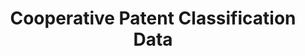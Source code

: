 ---
layout: default
bigquery: https://console.cloud.google.com/bigquery?p=patents-public-data&d=cpc&page=dataset
citation: '“Cooperative Patent Classification” by the EPO and USPTO, for public use. '
contributors: EPO, USPTO
cost: None
description: Cooperative Patent Classification Data contains the scheme and definitions
  of the Cooperative Patent Classification system for classifying patent documents.
  The CPC is the result of a partnership between the EPO and the USPTO in their joint
  effort to develop a common, internationally compatible classification system for
  technical documents, in particular patent publications, which will be used by both
  offices in the patent granting process
documentation: https://www.cooperativepatentclassification.org/cpcSchemeAndDefinitions
last_edit: Mon, 04 Apr 2022 19:07:06 GMT
location: https://www.cooperativepatentclassification.org/index
maintained_by: USPTO, EPO
schema_fields: '[''title_full'', ''informativeReferences'', ''limiting_references'',
  ''synonyms'', ''ipc_concordant'', ''glossary'', ''applicationReferences'', ''dateRevised'',
  ''residualReferences'', ''breakdown_code'', ''childGroups'', ''definition'', ''sizeCache'',
  ''child_groups'', ''ipcConcordant'', ''limitingReferences'', ''parents'', ''not_allocatable'',
  ''level'', ''title_part'', ''residual_references'', ''informative_references'',
  ''additional_only'', ''breakdownCode'', ''children'', ''date_revised'', ''symbol'',
  ''status'', ''titlePart'', ''titleFull'', ''notAllocatable'', ''application_references'']'
shortname: cooperative_patent_classification
tags:
- patents
- science
title: Cooperative Patent Classification Data
uuid: 984374a7-16e9-4b35-9445-458daceb01bf
---